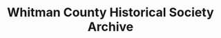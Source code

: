---
layout: repo
title: "Whitman County Historical Society Archive"
id: 25130
permalink: repos/25130/
---